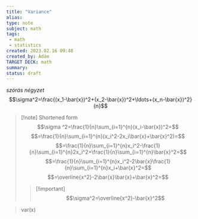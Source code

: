 ```yaml
---
title: "Variance"
alias: 
type: note
subject: math
tags:
 - math
 - statistics
created: 2023.02.16 09:48
created_by: Ádám
TARGET DECK: math
summary: 
status: draft
---
```

*szórás négyzet*
$$\sigma^2=\frac{(x_1-\bar{x})^2+(x_2-\bar{x})^2+\ldots+(x_n-\bar{x})^2}{n}$$
>[!note] Shortened form 
$$\sigma ^2=\frac{1}{n}\sum_{i=1}^{n}(x_i-\bar{x})^2=$$
$$=\frac{1}{n}\sum_{i=1}^{n}(x_i^2-2x_i\bar{x}+\bar{x}^2)=$$
$$=\frac{1}{n}\sum_{i=1}^{n}x_i^2-\frac{1}{n}\sum_{i=1}^{n}2x_i^2+\frac{1}{n}\sum_{i=1}^{n}\bar{x}^2=$$
$$=\frac{1}{n}\sum_{i=1}^{n}x_i^2-2\bar{x}\frac{1}{n}\sum_{i=1}^{n}x_i+\bar{x}^2=$$
$$=\overline{x^2}-2\bar{x}\bar{x}+\bar{x}^2=$$
> >[!important] $$\sigma^2=\overline{x^2}-\bar{x}^2$$

>var(x)